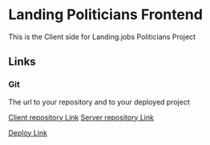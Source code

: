 # Landing Politicians Frontend

This is the Client side for Landing.jobs Politicians Project

## Links

### Git

The url to your repository and to your deployed project

[Client repository Link](https://github.com/ranierigalasso/landingjobs-frontend)
[Server repository Link](https://github.com/ranierigalasso/landingjobs-backend)

[Deploy Link](https://landingjobs-4d7d2.firebaseapp.com/)